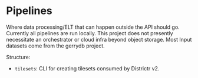 # Pipelines

Where data processing/ELT that can happen outside the API should go. Currently all pipelines are run locally.
This project does not presently necessitate an orchestrator or cloud infra beyond object storage.
Most Input datasets come from the gerrydb project.

Structure:

- `tilesets`: CLI for creating tilesets consumed by Districtr v2.
